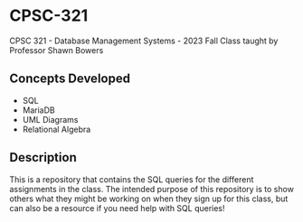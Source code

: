 # CPSC-321
CPSC 321 - Database Management Systems - 2023 Fall
Class taught by Professor Shawn Bowers

## Concepts Developed

* SQL
* MariaDB
* UML Diagrams
* Relational Algebra

## Description

This is a repository that contains the SQL queries for the different assignments in the class.
The intended purpose of this repository is to show others what they might be working on when they sign up for this class, but can also be a resource if you need help with SQL queries!

